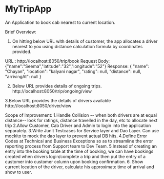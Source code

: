 # MyTripApp
An Application to book cab nearest to current location.

Brief Overview:

1. On hitting below URL with details of customer, the app allocates a driver nearest to you using distance calculation formula by coordinates provided. 

URL : http://localhost:8050/trip/book
Request Body: {"name":"Seema","latitude":"32","longitude":"52"}
Response: {
    "name": "Chayan",
    "location": "kalyani nagar",
    "rating": null,
    "distance": null,
    "arrivingAt": null
}

2. Below URL provides details of ongoing trips.
http://localhost:8050/trip/ongoing/view

3.Below URL provides the details of drivers available
http://localhost:8050/driver/view

Scope of Improvement:
1.Handle Collision -- when both drivers are at equal distance-- look for ratings, distance travelled in the day, etc to allocate next trip
2.Allow Customer, Cab Driver and Admin to login into the application separately.
3.Write Junit Testcases for Service layer and Dao Layer. Can use mockito to mock the dao layer to prevent actual DB hits.
4.Define Error Codes at Technical and Business Exceptions so as to streamline the error reporting process from Support team to Dev Team.
5.Instead of creating an entry into the booking table at the time of booking, we can have bookings created when drivers login/complete a trip and then put the entry of a customer into customer column upon booking confirmation.
6. Show current location of the driver, calculate his approximate time of arrival and show to user.

